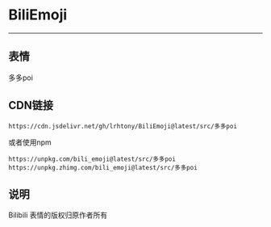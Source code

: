 # BiliEmoji
---
## 表情
多多poi
## CDN链接
```
https://cdn.jsdelivr.net/gh/lrhtony/BiliEmoji@latest/src/多多poi
```
或者使用npm
```
https://unpkg.com/bili_emoji@latest/src/多多poi
https://unpkg.zhimg.com/bili_emoji@latest/src/多多poi
```
## 说明
Bilibili 表情的版权归原作者所有
